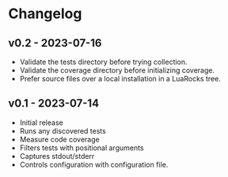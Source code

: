 # Changelog

## v0.2 - 2023-07-16

* Validate the tests directory before trying collection.
* Validate the coverage directory before initializing coverage.
* Prefer source files over a local installation in a LuaRocks tree.

## v0.1 - 2023-07-14

* Initial release
* Runs any discovered tests
* Measure code coverage
* Filters tests with positional arguments
* Captures stdout/stderr
* Controls configuration with configuration file.
